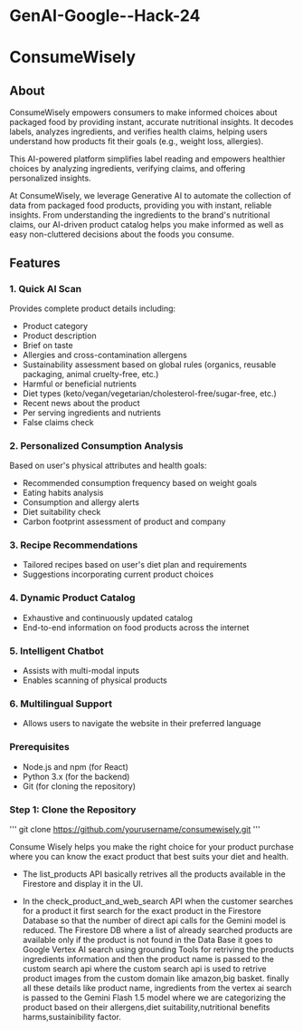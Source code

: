 # GenAI-Google--Hack-24
# ConsumeWisely

## About
ConsumeWisely empowers consumers to make informed choices about packaged food by providing instant, accurate nutritional insights. It decodes labels, analyzes ingredients, and verifies health claims, helping users understand how products fit their goals (e.g., weight loss, allergies).

This AI-powered platform simplifies label reading and empowers healthier choices by analyzing ingredients, verifying claims, and offering personalized insights.

At ConsumeWisely, we leverage Generative AI to automate the collection of data from packaged food products, providing you with instant, reliable insights. From understanding the ingredients to the brand's nutritional claims, our AI-driven product catalog helps you make informed as well as easy non-cluttered decisions about the foods you consume.

## Features

### 1. Quick AI Scan
Provides complete product details including:
- Product category
- Product description
- Brief on taste
- Allergies and cross-contamination allergens
- Sustainability assessment based on global rules (organics, reusable packaging, animal cruelty-free, etc.)
- Harmful or beneficial nutrients
- Diet types (keto/vegan/vegetarian/cholesterol-free/sugar-free, etc.)
- Recent news about the product
- Per serving ingredients and nutrients
- False claims check

### 2. Personalized Consumption Analysis
Based on user's physical attributes and health goals:
- Recommended consumption frequency based on weight goals
- Eating habits analysis
- Consumption and allergy alerts
- Diet suitability check
- Carbon footprint assessment of product and company

### 3. Recipe Recommendations
- Tailored recipes based on user's diet plan and requirements
- Suggestions incorporating current product choices

### 4. Dynamic Product Catalog
- Exhaustive and continuously updated catalog
- End-to-end information on food products across the internet

### 5. Intelligent Chatbot
- Assists with multi-modal inputs
- Enables scanning of physical products

### 6. Multilingual Support
- Allows users to navigate the website in their preferred language

  
### Prerequisites
- Node.js and npm (for React)
- Python 3.x (for the backend)
- Git (for cloning the repository)

### Step 1: Clone the Repository
''' git clone https://github.com/yourusername/consumewisely.git '''


Consume Wisely helps you make the right choice for your product purchase where you can know the exact product that best suits your diet and health.

- The list_products API basically retrives all the products available in the Firestore and display it in the UI.
  
- In the check_product_and_web_search API when the customer searches for a product it first search for the exact product in the Firestore Database so that the number of direct api calls for the Gemini model is reduced. The Firestore DB where a list of already searched products are available only if the product is not found in the Data Base it goes to Google Vertex AI search using grounding Tools for retriving the products ingredients information and then the product name is passed to the custom search api where the custom search api is used to retrive product images from the custom domain like amazon,big basket. finally all these details like product name, ingredients from the vertex ai search is passed to the Gemini Flash 1.5 model where we are categorizing the product based on their allergens,diet suitability,nutritional benefits harms,sustainibility factor.
